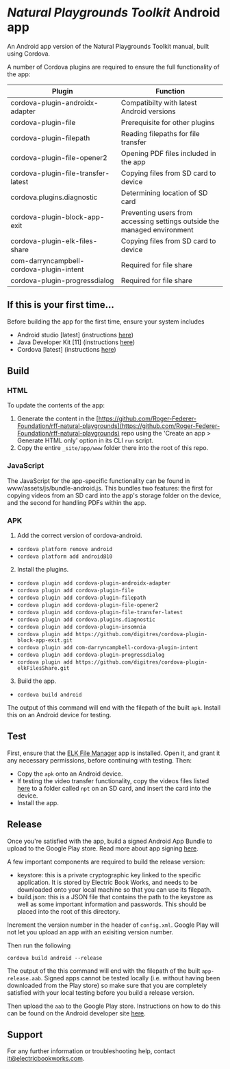 # *Natural Playgrounds Toolkit* Android app

An Android app version of the Natural Playgrounds Toolkit manual, built using Cordova. 

A number of Cordova plugins are required to ensure the full functionality of the app:

| Plugin | Function |
|---|---|
| cordova-plugin-androidx-adapter | Compatibilty with latest Android versions |
| cordova-plugin-file | Prerequisite for other plugins |
| cordova-plugin-filepath | Reading filepaths for file transfer |
| cordova-plugin-file-opener2 | Opening PDF files included in the app |
| cordova-plugin-file-transfer-latest | Copying files from SD card to device |
| cordova.plugins.diagnostic | Determining location of SD card |
| cordova-plugin-block-app-exit | Preventing users from accessing settings outside the managed environment |
| cordova-plugin-elk-files-share | Copying files from SD card to device |
| com-darryncampbell-cordova-plugin-intent | Required for file share |
| cordova-plugin-progressdialog | Required for file share |


## If this is your first time...

Before building the app for the first time, ensure your system includes

* Android studio [latest] (instructions [here](https://developer.android.com/studio/install))
* Java Developer Kit [11] (instructions [here](https://www.oracle.com/java/technologies/downloads/#java11))
* Cordova [latest] (instructions [here](https://cordova.apache.org/docs/en/latest/guide/cli/#installing-the-cordova-cli))

## Build

### HTML

To update the contents of the app:

1. Generate the content in the [https://github.com/Roger-Federer-Foundation/rff-natural-playgrounds](https://github.com/Roger-Federer-Foundation/rff-natural-playgrounds) repo using the 'Create an app > Generate HTML only' option in its CLI `run` script.
2. Copy the entire `_site/app/www` folder there into the root of this repo.

### JavaScript

The JavaScript for the app-specific functionality can be found in www/assets/js/bundle-android.js. This bundles two features: the first for copying videos from an SD card into the app's storage folder on the device, and the second for handling PDFs within the app.

### APK

1. Add the correct version of cordova-android.

- `cordova platform remove android`
- `cordova platform add android@10`

2. Install the plugins.

- `cordova plugin add cordova-plugin-androidx-adapter`
- `cordova plugin add cordova-plugin-file`
- `cordova plugin add cordova-plugin-filepath`
- `cordova plugin add cordova-plugin-file-opener2`
- `cordova plugin add cordova-plugin-file-transfer-latest`
- `cordova plugin add cordova.plugins.diagnostic`
- `cordova plugin add cordova-plugin-insomnia`
- `cordova plugin add https://github.com/digitres/cordova-plugin-block-app-exit.git`
- `cordova plugin add com-darryncampbell-cordova-plugin-intent`
- `cordova plugin add cordova-plugin-progressdialog`
- `cordova plugin add https://github.com/digitres/cordova-plugin-elkFilesShare.git`

3. Build the app.

- `cordova build android` 

The output of this command will end with the filepath of the built `apk`. Install this on an Android device for testing.

## Test

First, ensure that the [ELK File Manager](https://play.google.com/store/apps/details?id=org.rff.digitres.elkfilemanager) app is installed. Open it, and grant it any necessary permissions, before continuing with testing. Then:

- Copy the `apk` onto an Android device. 
- If testing the video transfer functionality, copy the videos files listed [here](https://rff.ebw.co/URLList.json) to a folder called `npt` on an SD card, and insert the card into the device.
- Install the app.

## Release

Once you're satisfied with the app, build a signed Android App Bundle to upload to the Google Play store. Read more about app signing [here](https://developer.android.com/studio/publish/app-signing). 

A few important components are required to build the release version:

* keystore: this is a private cryptographic key linked to the specific application. It is stored by Electric Book Works, and needs to be downloaded onto your local machine so that you can use its filepath.
* build.json: this is a JSON file that contains the path to the keystore as well as some important information and passwords. This should be placed into the root of this directory.

Increment the version number in the header of `config.xml`. Google Play will not let you upload an app with an exisiting version number.

Then run the following

`cordova build android --release`

The output of the this command will end with the filepath of the built `app-release.aab`. Signed apps cannot be tested locally (i.e. without having been downloaded from the Play store) so make sure that you are completely satisfied with your local testing before you build a release version. 

Then upload the `aab` to the Google Play store. Instructions on how to do this can be found on the Android developer site [here](https://play.google.com/console/about/guides/releasewithconfidence/).

## Support

For any further information or troubleshooting help, contact [it@electricbookworks.com](mailto:it@electricbookworks.com).
